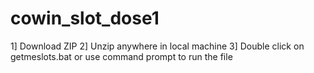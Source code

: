 # cowin_slot_dose1

1] Download ZIP
2] Unzip anywhere in local machine
3] Double click on getmeslots.bat or use command prompt to run the file
